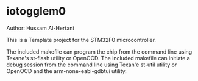 iotogglem0
==========

Author: Hussam Al-Hertani

This is a Template project for the STM32F0 microcontroller.


The included makefile can program the chip from the command line using Texane's st-flash utility or OpenOCD.
The included makefile can initiate a debug session from the command line using Texan'e st-util utility or OpenOCD
and the arm-none-eabi-gdbtui utility.
